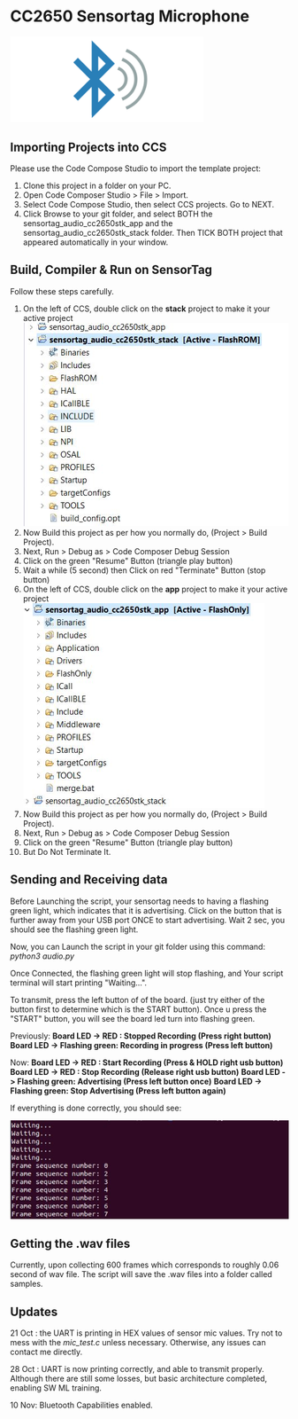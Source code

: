 # CC2650 Sensortag Microphone

<img src="images/BLE_Header.png" alt="ble" width="350"/>

## Importing Projects into CCS
Please use the Code Compose Studio to import the template project:  
1. Clone this project in a folder on your PC. 
2. Open Code Composer Studio > File > Import.  
3. Select Code Compose Studio, then select CCS projects. Go to NEXT.  
4. Click Browse to your git folder, and select BOTH the sensortag_audio_cc2650stk_app and the sensortag_audio_cc2650stk_stack folder. Then TICK BOTH project that appeared automatically in your window. 

## Build, Compiler & Run on SensorTag
Follow these steps carefully. 
1. On the left of CCS, double click on the **stack** project to make it your active project 
![stack](images/CCS_1.JPG)
2. Now Build this project as per how you normally do, (Project > Build Project). 
3. Next, Run > Debug as > Code Composer Debug Session 
4. Click on the green "Resume" Button (triangle play button) 
5. Wait a while (5 second) then Click on red "Terminate" Button (stop button)
6. On the left of CCS, double click on the **app** project to make it your active project 
![app](images/CCS_2.JPG)
7. Now Build this project as per how you normally do, (Project > Build Project). 
8. Next, Run > Debug as > Code Composer Debug Session 
9. Click on the green "Resume" Button (triangle play button) 
10. But Do Not Terminate It.


## Sending and Receiving data
Before Launching the script, your sensortag needs to having a flashing green light, which indicates that it is advertising. Click on the button that is further away from your USB port ONCE to start advertising. Wait 2 sec, you should see the flashing green light. 

Now, you can Launch the script in your git folder using this command:
*python3 audio.py*

Once Connected, the flashing green light will stop flashing, and Your script terminal will start printing "Waiting...". 

To transmit, press the left button of of the board. (just try either of the button first to determine which is the START button). Once u press the "START" button, you will see the board led turn into flashing green.

Previously:
**Board LED -> RED : Stopped Recording (Press right button)**
**Board LED -> Flashing green: Recording in progress (Press left button)** 

Now: 
**Board LED -> RED : Start Recording (Press & HOLD right usb button)**
**Board LED -> RED : Stop Recording (Release right usb button)**
**Board LED -> Flashing green: Advertising (Press left button once)** 
**Board LED -> Flashing green: Stop Advertising (Press left button again)** 

If everything is done correctly, you should see:

![stack](images/correct.JPG) 

## Getting the .wav files 
Currently, upon collecting 600 frames which corresponds to roughly 0.06 second of wav file. The script will save the .wav files into a folder called samples. 

## Updates 
21 Oct : the UART is printing in HEX values of sensor mic values. 
Try not to mess with the *mic_test.c* unless necessary. Otherwise, any issues can contact me directly. 

28 Oct : UART is now printing correctly, and able to transmit properly. Although there are still some losses, but basic architecture completed, enabling SW ML training. 

10 Nov:  Bluetooth Capabilities enabled. 
